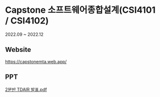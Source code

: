 # Capstone 소프트웨어종합설계(CSI4101 / CSI4102)
2022.09 ~ 2022.12
## Website

https://capstonemta.web.app/

## PPT
[2분반 TDAIR 발표.pdf](https://github.com/kimym56/Capstone_MTA/files/10206729/2.TDAIR.pdf)
